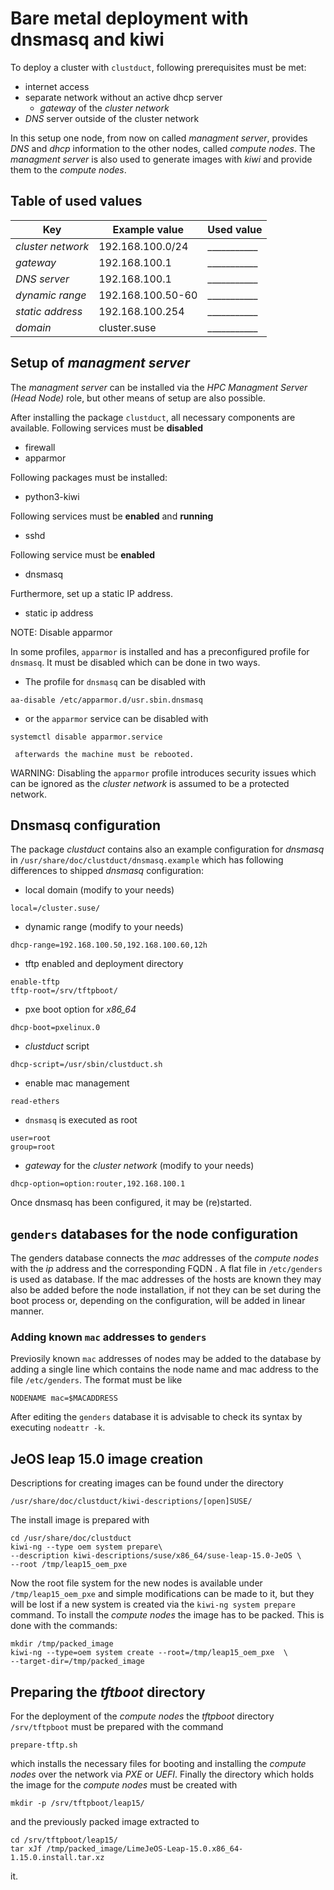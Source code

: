 # Bare metal deployment with dnsmasq and kiwi
To deploy a cluster with `clustduct`, following prerequisites must be met:

   * internet access
   * separate network without an active dhcp server
     * *gateway* of the *cluster network*
   * *DNS* server outside of the cluster network

In this setup one node, from now on called *managment server*, provides *DNS* and *dhcp* information to the other nodes, called *compute nodes*.  The *managment server* is also used to generate images with *kiwi* and provide them to the *compute nodes*.

## Table of used values

Key | Example value | Used value
----|---------------|----------------
*cluster network* | 192.168.100.0/24 | ___________
*gateway*         | 192.168.100.1 |___________
*DNS server*      | 192.168.100.1 |___________
*dynamic range*   | 192.168.100.50-60 |___________
*static address*  | 192.168.100.254 |___________
*domain*          | cluster.suse |___________

## Setup of *managment server*
The *managment server* can be installed via the *HPC Managment Server (Head Node)* role, but other means of setup are also possible. 

After installing the package `clustduct`, all necessary components are available.
Following services must be **disabled**

  * firewall
  * apparmor

Following packages must be installed:

  * python3-kiwi

Following services must be **enabled** and **running**

  * sshd

Following service must be **enabled**

  * dnsmasq

Furthermore, set up a static IP address.

  * static ip address


NOTE: Disable apparmor

In some profiles, `apparmor` is installed and has a preconfigured profile for `dnsmasq`. It must be disabled which can be done in two ways.

   * The profile for `dnsmasq` can be disabled with
```
aa-disable /etc/apparmor.d/usr.sbin.dnsmasq
```
   * or the `apparmor` service can be disabled with

```
systemctl disable apparmor.service
```
     afterwards the machine must be rebooted.

WARNING: Disabling the `apparmor` profile introduces security issues which can be ignored as the *cluster network* is assumed to be a protected network.

## Dnsmasq configuration
The package *clustduct* contains also an example configuration for *dnsmasq* in `/usr/share/doc/clustduct/dnsmasq.example` which has following differences to shipped *dnsmasq* configuration:

  * local domain (modify to your needs)
```
local=/cluster.suse/
```
  * dynamic range (modify to your needs)
```
dhcp-range=192.168.100.50,192.168.100.60,12h
```
  * tftp enabled and deployment directory
```
enable-tftp
tftp-root=/srv/tftpboot/
```
  * pxe boot option for *x86_64*
```
dhcp-boot=pxelinux.0
```
  * *clustduct* script
```
dhcp-script=/usr/sbin/clustduct.sh
```
  * enable mac management
```
read-ethers
```
  * `dnsmasq` is executed as root
```
user=root
group=root
```
  * *gateway* for the *cluster network* (modify to your needs)
```
dhcp-option=option:router,192.168.100.1
```

Once dnsmasq has been configured, it may be (re)started.

## `genders` databases for the node configuration
The genders database connects the *mac* addresses of the *compute nodes* with the *ip* address and the corresponding FQDN . A flat file in `/etc/genders` is used as database. If the mac addresses of the hosts are known they may also be added before the node installation, if not they can be set during the boot process or, depending on the configuration, will be added in linear manner.

### Adding known `mac` addresses to `genders`
Previosily known `mac` addresses of nodes may be added to the database by adding a single line which contains the node name and mac address to the file `/etc/genders`. The format must be like
```
NODENAME mac=$MACADDRESS
```
After editing the `genders` database it is advisable to check its syntax by
executing `nodeattr -k`.

## JeOS leap 15.0 image creation
Descriptions for creating images can be found under the directory
```
/usr/share/doc/clustduct/kiwi-descriptions/[open]SUSE/
```
The install image is prepared with
```
cd /usr/share/doc/clustduct
kiwi-ng --type oem system prepare\
--description kiwi-descriptions/suse/x86_64/suse-leap-15.0-JeOS \
--root /tmp/leap15_oem_pxe
```
Now the root file system for the new nodes is available under `/tmp/leap15_oem_pxe` and simple modifications can be made to it, but they will be lost if a new system is created via the `kiwi-ng system prepare` command. To install the *compute nodes* the image has to be packed. This is done with the commands:
```
mkdir /tmp/packed_image
kiwi-ng --type=oem system create --root=/tmp/leap15_oem_pxe  \
--target-dir=/tmp/packed_image
```

## Preparing the *tftboot* directory
For the deployment of the *compute nodes* the *tftpboot* directory `/srv/tftpboot` must be prepared with the command 
```
prepare-tftp.sh
``` 
which installs the necessary files for booting and installing the *compute nodes* over the network via *PXE* or *UEFI*. Finally the directory which holds the image for the *compute nodes* must be created with
```
mkdir -p /srv/tftpboot/leap15/
```
and the previously packed image extracted to
```
cd /srv/tftpboot/leap15/
tar xJf /tmp/packed_image/LimeJeOS-Leap-15.0.x86_64-1.15.0.install.tar.xz

```
it. 
